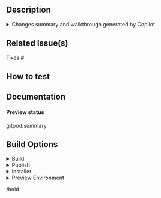## Description
<!-- Describe your changes in detail -->

<details>
<summary>Changes summary and walkthrough generated by Copilot</summary>

<!--
copilot:summary
-->

<!--
copilot:walkthrough
-->

</details>

## Related Issue(s)
<!-- List the issue(s) this PR solves -->
Fixes #

## How to test
<!-- Provide steps to test this PR -->

## Documentation
<!--
Does this PR require updates to the documentation at www.gitpod.io/docs?
* Yes
  * 1. Please create a docs issue: https://github.com/gitpod-io/website/issues/new?labels=documentation&template=DOCS-NEW-FEATURE.yml&title=%5BDocs+-+New+Feature%5D%3A+%3Cyour+feature+name+here%3E
  * 2. Paste the link to the docs issue below this comment
* No
  * Are you sure? If so, nothing to do here.
-->

#### Preview status

gitpod:summary

## Build Options

<details>
<summary>Build</summary>

- [ ] /werft with-werft
      Run the build with werft instead of GHA
- [ ] leeway-no-cache
- [ ] /werft no-test
      Run Leeway with `--dont-test`
</details>

<details>
<summary>Publish</summary>

- [ ] /werft publish-to-npm
- [ ] /werft publish-to-jb-marketplace
</details>

<details>
<summary>Installer</summary>

- [ ] analytics=segment
- [ ] with-dedicated-emulation
- [ ] workspace-feature-flags
  Add desired feature flags to the end of the line above, space separated
</details>

<details>
<summary>Preview Environment</summary>

- [ ] /werft with-local-preview
      If enabled this will build `install/preview`
- [ ] /werft with-preview
- [ ] /werft with-large-vm
- [ ] /werft with-gce-vm
      If enabled this will create the environment on GCE infra
- [ ] with-integration-tests=all
      Valid options are `all`, `workspace`, `webapp`, `ide`, `jetbrains`, `vscode`, `ssh`
- [ ] with-monitoring
</details>

/hold
